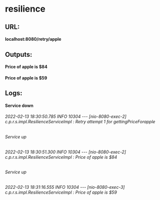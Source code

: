 # resilience

## URL:
#### localhost:8080/retry/apple

## Outputs:
#### Price of apple is $84
#### Price of apple is $59

## Logs:

#### Service down
###### 2022-02-13 18:30:50.785  INFO 10304 --- [nio-8080-exec-2] c.p.r.s.impl.ResilienceServiceImpl       : Retry attempt 1 for gettingPriceForapple
###### Service up
###### 2022-02-13 18:30:51.300  INFO 10304 --- [nio-8080-exec-2] c.p.r.s.impl.ResilienceServiceImpl       : Price of apple is $84
###### Service up
###### 2022-02-13 18:31:16.555  INFO 10304 --- [nio-8080-exec-3] c.p.r.s.impl.ResilienceServiceImpl       : Price of apple is $59

